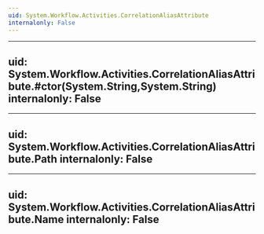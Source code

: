 ```yaml
---
uid: System.Workflow.Activities.CorrelationAliasAttribute
internalonly: False
---
```


---
uid: System.Workflow.Activities.CorrelationAliasAttribute.#ctor(System.String,System.String)
internalonly: False
---

---
uid: System.Workflow.Activities.CorrelationAliasAttribute.Path
internalonly: False
---

---
uid: System.Workflow.Activities.CorrelationAliasAttribute.Name
internalonly: False
---
